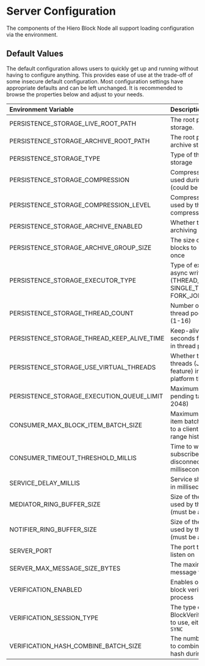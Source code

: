 # Server Configuration

The components of the Hiero Block Node all support loading configuration via the
environment.

## Default Values

The default configuration allows users to quickly get up and running without having to configure anything. This provides
ease of use at the trade-off of some insecure default configuration. Most configuration settings have appropriate
defaults and can be left unchanged. It is recommended to browse the properties below and adjust to your needs.

| Environment Variable                       | Description                                                                                  | Default Value                         |
|:-------------------------------------------|:---------------------------------------------------------------------------------------------|:--------------------------------------|
| PERSISTENCE_STORAGE_LIVE_ROOT_PATH         | The root path for the live storage.                                                          | /opt/hashgraph/blocknode/data/live    |
| PERSISTENCE_STORAGE_ARCHIVE_ROOT_PATH      | The root path for the archive storage.                                                       | /opt/hashgraph/blocknode/data/archive |
| PERSISTENCE_STORAGE_TYPE                   | Type of the persistence storage                                                              | BLOCK_AS_LOCAL_FILE                   |
| PERSISTENCE_STORAGE_COMPRESSION            | Compression algorithm used during persistence (could be none as well)                        | ZSTD                                  |
| PERSISTENCE_STORAGE_COMPRESSION_LEVEL      | Compression level to be used by the compression algorithm                                    | 3                                     |
| PERSISTENCE_STORAGE_ARCHIVE_ENABLED        | Whether to enable archiving of blocks                                                        | true                                  |
| PERSISTENCE_STORAGE_ARCHIVE_GROUP_SIZE     | The size of the group of blocks to be archived at once                                       | 1_000                                 |
| PERSISTENCE_STORAGE_EXECUTOR_TYPE          | Type of executor for async writers (THREAD_POOL, SINGLE_THREAD, FORK_JOIN)                   | THREAD_POOL                           |
| PERSISTENCE_STORAGE_THREAD_COUNT           | Number of threads for thread pool executor (1-16)                                            | 6                                     |
| PERSISTENCE_STORAGE_THREAD_KEEP_ALIVE_TIME | Keep-alive time in seconds for idle threads in thread pool                                   | 60                                    |
| PERSISTENCE_STORAGE_USE_VIRTUAL_THREADS    | Whether to use virtual threads (Java 21 feature) instead of platform threads                 | false                                 |
| PERSISTENCE_STORAGE_EXECUTION_QUEUE_LIMIT  | Maximum queue size for pending tasks (64-2048)                                               | 1024                                  |
| CONSUMER_MAX_BLOCK_ITEM_BATCH_SIZE         | Maximum size of block item batches streamed to a client for closed-range historical requests | 250                                   |
| CONSUMER_TIMEOUT_THRESHOLD_MILLIS          | Time to wait for subscribers before disconnecting in milliseconds                            | 1500                                  |
| SERVICE_DELAY_MILLIS                       | Service shutdown delay in milliseconds                                                       | 500                                   |
| MEDIATOR_RING_BUFFER_SIZE                  | Size of the ring buffer used by the mediator (must be a power of 2)                          | 4096                                  |
| NOTIFIER_RING_BUFFER_SIZE                  | Size of the ring buffer used by the notifier (must be a power of 2)                          | 2048                                  |
| SERVER_PORT                                | The port the server will listen on                                                           | 8080                                  |
| SERVER_MAX_MESSAGE_SIZE_BYTES              | The maximum size of a message frame in bytes                                                 | 1048576                               |
| VERIFICATION_ENABLED                       | Enables or disables the block verification process                                           | true                                  |
| VERIFICATION_SESSION_TYPE                  | The type of BlockVerificationSession to use, either `ASYNC` or `SYNC`                        | ASYNC                                 |
| VERIFICATION_HASH_COMBINE_BATCH_SIZE       | The number of hashes to combine into a single hash during verification                       | 32                                    |
